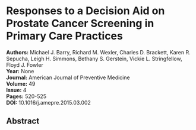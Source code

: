 # Responses to a Decision Aid on Prostate Cancer Screening in Primary Care Practices

**Authors:** Michael J. Barry, Richard M. Wexler, Charles D. Brackett, Karen R. Sepucha, Leigh H. Simmons, Bethany S. Gerstein, Vickie L. Stringfellow, Floyd J. Fowler  
**Year:** None  
**Journal:** American Journal of Preventive Medicine  
**Volume:** 49  
**Issue:** 4  
**Pages:** 520-525  
**DOI:** 10.1016/j.amepre.2015.03.002  

## Abstract


